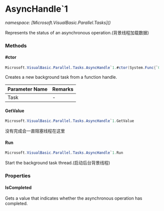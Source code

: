 ﻿# AsyncHandle`1
_namespace: [Microsoft.VisualBasic.Parallel.Tasks](<a href="#" onClick="load('/docs/Microsoft.VisualBasic.Parallel.Tasks/index.md')"></a>)_

Represents the status of an asynchronous operation.(背景线程加载数据)



### Methods

#### #ctor
```csharp
Microsoft.VisualBasic.Parallel.Tasks.AsyncHandle`1.#ctor(System.Func{`0})
```
Creates a new background task from a function handle.

|Parameter Name|Remarks|
|--------------|-------|
|Task|-|


#### GetValue
```csharp
Microsoft.VisualBasic.Parallel.Tasks.AsyncHandle`1.GetValue
```
没有完成会一直阻塞线程在这里

#### Run
```csharp
Microsoft.VisualBasic.Parallel.Tasks.AsyncHandle`1.Run
```
Start the background task thread.(启动后台背景线程)


### Properties

#### IsCompleted
Gets a value that indicates whether the asynchronous operation has completed.
